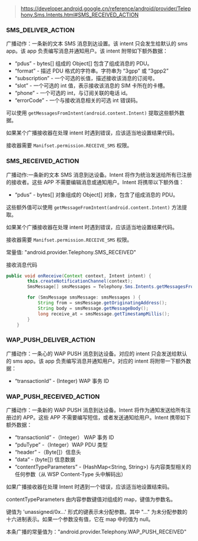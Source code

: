>  https://developer.android.google.cn/reference/android/provider/Telephony.Sms.Intents.html#SMS_RECEIVED_ACTION 

### SMS_DELIVER_ACTION

广播动作：一条新的文本 SMS 消息到达设置。该 intent 只会发生给默认的 sms app。该 app 负责编写消息并通知用户。该 intent 附带如下额外数据：

- “pdus” - bytes[] 组成的 Object[] 包含了组成消息的 PDU。
- “format” - 描述 PDU 格式的字符串。字符串为 “3gpp” 或 “3gpp2”
- “subscription” -  一个可选的长值，描述接收该消息的订阅号。
- “slot” - 一个可选的 int 值，表示接收该消息的 SIM 卡所在的卡槽。
- “phone” - 一个可选的 int，与订阅关联的电话 id。
- “errorCode” -  一个与接收消息相关的可选 int 错误码。

可以使用 `getMessagesFromIntent(android.content.Intent)` 提取这些额外数据。

如果某个广播接收器在处理 intent 时遇到错误，应该适当地设置结果代码。

接收器需要 `Manifset.permission.RECEIVE_SMS` 权限。

### SMS_RECEIVED_ACTION

广播动作:一条新的文本 SMS 消息到达设备。Intent 将作为统治发送给所有已注册的接收者。这些 APP 不需要编辑消息或通知用户。Intent 将携带以下额外值：

- “pdus” - bytes[] 对象组成的 Object[] 对象，包含了组成消息的 PDU。

这些额外值可以使用 `getMessageFromIntent(android.content.Intent)` 方法提取。

如果某个广播接收器在处理 intent 时遇到错误，应该适当地设置结果代码。

接收器需要 `Manifset.permission.RECEIVE_SMS` 权限。

常量值: "android.provider.Telephony.SMS_RECEIVED" 

接收消息代码

```java
public void onReceive(Context context, Intent intent) {
        this.createNotificationChannel(context);
        SmsMessage[] smsMessages = Telephony.Sms.Intents.getMessagesFromIntent(intent);

        for (SmsMessage smsMessage: smsMessages ) {
            String from = smsMessage.getOriginatingAddress();
            String body = smsMessage.getMessageBody();
            long receive_at = smsMessage.getTimestampMillis();
        }
    }
```



### WAP_PUSH_DELIVER_ACTION

广播动作：一条心的 WAP PUSH 消息到达设备。对应的 intent 只会发送给默认的 sms app。该 app 负责编写消息并通知用户。对应的 intent 将附带一下额外数据：

- “transactionId” - (Integer) WAP 事务 ID



### WAP_PUSH_RECEIVED_ACTION

广播动作：一条新的 WAP PUSH 消息到达设备。Intent 将作为通知发送给所有注册过的 APP。这些 APP 不需要编写短信，或者发送通知给用户。Intent 携带如下额外数据：

- “transactionId” -（Integer） WAP 事务 ID 
- “pduType” -（Integer）WAP PDU 类型
- “header” -（Byte[]）信息头
- ”data“ - (byte[]) 信息数据
- “contentTypeParameters” - (HashMap<String, String>) 与内容类型相关的任何参数（从 WSP Content-Type 头中解码出）

如果广播接收器在处理 Intent 时遇到一个错误，应该适当地设置结束码。

 contentTypeParameters  由内容参数键值对组成的 map，键值为参数名。

键值为 'unassigned/0x...' 形式的键表示未分配参数。其中 "..." 为未分配参数的十六进制表示。如果一个参数没有值，它在 map 中的值为 null。

本条广播的常量值为："android.provider.Telephony.WAP_PUSH_RECEIVED" 